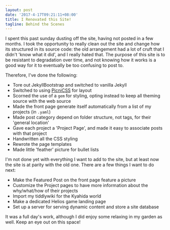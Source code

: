 ```yaml
---
layout: post
date: '2017-4-17T09:21:11+08:00'
title: I Renovated this Site!
tagline: Behind the Scenes
---
```


I spent this past sunday dusting off the site, having not posted in a few months. I took the opportunity to really clean out the site and change how its structured in its source code: the old arrangement had a lot of cruft that I didn't 'know what it did', and I really hated that. The purpose of this site is to be resistant to degradation over time, and not knowing how it works is a good way for it to eventually be too confusing to post to.

Therefore, I've done the following:

- Tore out JekyllBootstrap and switched to vanilla Jekyll
- Switched to using [PicniCSS](picnicss.com) for layout
- Scorned the use of a `gem` for styling, opting instead to keep all theming source with the web source
- Made the front page generate itself automatically from a list of my projects (in `.yaml`)
- Made post category depend on folder structure, not tags, for their 'general location'
- Gave each project a 'Project Page', and made it easy to associate posts with that project
- Handwritten all the CSS styling
- Rewrote the page templates
- Made little 'feather' picture for bullet lists

I'm not done yet with everything I want to add to the site, but at least now the site is at parity with the old one. There are a few things I want to do next:

- Make the Featured Post on the front page feature a picture
- Customize the Project pages to have more information about the why/what/how of their projects
- Import my tiddlywiki for the Kyahida world
- Make a dedicated Helios game landing page
- Set up a server for serving dynamic content and store a site database

It was a full day's work, although I did enjoy some relaxing in my garden as well. Keep an eye out on this space!
